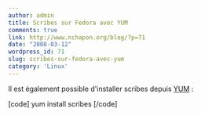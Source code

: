 ```yaml
---
author: admin
title: Scribes sur Fedora avec YUM
comments: true
link: http://www.nchapon.org/blog/?p=71
date: "2008-03-12"
wordpress_id: 71
slug: scribes-sur-fedora-avec-yum
category: 'Linux'
---
```


Il est également possible d'installer scribes depuis [YUM](http://fedoraproject.org/wiki/Tools/yum) :


[code]
yum install scribes
[/code]
